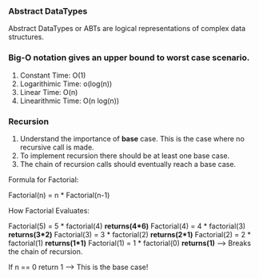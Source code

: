 ### Abstract DataTypes

Abstract DataTypes or ABTs are logical representations of complex data structures.

### Big-O notation gives an upper bound to worst case scenario.

1. Constant Time: O(1)
2. Logarithimic Time: o(log(n))
3. Linear Time: O(n)
4. Linearithmic Time: O(n log(n))

### Recursion

1. Understand the importance of **base** case. This is the case where no recursive call is made.
2. To implement recursion there should be at least one base case.
3. The chain of recursion calls should eventually reach a base case.

Formula for Factorial: 

Factorial(n) = n * Factorial(n-1)

How Factorial Evaluates:

Factorial(5) = 5 * factorial(4) __returns(4*6)__
Factorial(4) = 4 * factorial(3) __returns(3*2)__
Factorial(3) = 3 * factorial(2) __returns(2*1)__
Factorial(2) = 2 * factorial(1) __returns(1*1)__
Factorial(1) = 1 * factorial(0) __returns(1)__                        --> Breaks the chain of recursion.

If n == 0 return 1 --> This is the base case!
